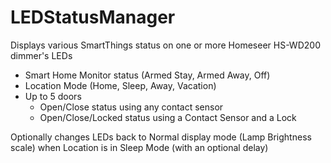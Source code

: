 # LEDStatusManager
Displays various SmartThings status on one or more Homeseer HS-WD200 dimmer's LEDs

* Smart Home Monitor status (Armed Stay, Armed Away, Off)
* Location Mode (Home, Sleep, Away, Vacation)
* Up to 5 doors
  * Open/Close status using any contact sensor
  * Open/Close/Locked status using a Contact Sensor and a Lock
  
Optionally changes LEDs back to Normal display mode (Lamp Brightness scale) when Location is in Sleep Mode (with an optional delay)

